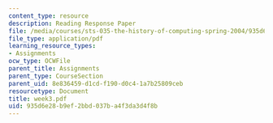 ```yaml
---
content_type: resource
description: Reading Response Paper
file: /media/courses/sts-035-the-history-of-computing-spring-2004/935d6e28b9ef2bbd037ba4f3da3d4f8b_week3.pdf
file_type: application/pdf
learning_resource_types:
- Assignments
ocw_type: OCWFile
parent_title: Assignments
parent_type: CourseSection
parent_uid: 8e836459-d1cd-f190-d0c4-1a7b25809ceb
resourcetype: Document
title: week3.pdf
uid: 935d6e28-b9ef-2bbd-037b-a4f3da3d4f8b
---
```

